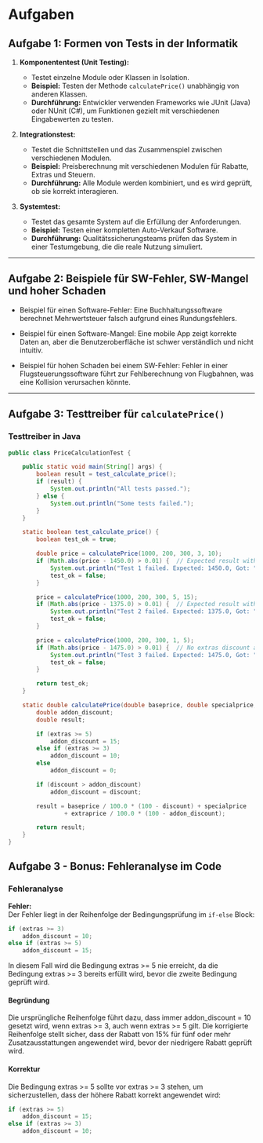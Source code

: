 # Aufgaben

## Aufgabe 1: Formen von Tests in der Informatik

1. **Komponententest (Unit Testing):**  
   - Testet einzelne Module oder Klassen in Isolation. 
   - **Beispiel:** Testen der Methode `calculatePrice()` unabhängig von anderen Klassen. 
   - **Durchführung:** Entwickler verwenden Frameworks wie JUnit (Java) oder NUnit (C#), um Funktionen gezielt mit verschiedenen Eingabewerten zu testen.

2. **Integrationstest:**  
   - Testet die Schnittstellen und das Zusammenspiel zwischen verschiedenen Modulen.
   - **Beispiel:** Preisberechnung mit verschiedenen Modulen für Rabatte, Extras und Steuern.
   - **Durchführung:** Alle Module werden kombiniert, und es wird geprüft, ob sie korrekt interagieren.

3. **Systemtest:**  
   - Testet das gesamte System auf die Erfüllung der Anforderungen.
   - **Beispiel:** Testen einer kompletten Auto-Verkauf Software.
   - **Durchführung:** Qualitätssicherungsteams prüfen das System in einer Testumgebung, die die reale Nutzung simuliert.
  
     
---

## Aufgabe 2: Beispiele für SW-Fehler, SW-Mangel und hoher Schaden

   - Beispiel für einen Software-Fehler:
         Eine Buchhaltungssoftware berechnet Mehrwertsteuer falsch aufgrund eines Rundungsfehlers.

   - Beispiel für einen Software-Mangel:
         Eine mobile App zeigt korrekte Daten an, aber die Benutzeroberfläche ist schwer verständlich und nicht intuitiv.

   - Beispiel für hohen Schaden bei einem SW-Fehler:
         Fehler in einer Flugsteuerungssoftware führt zur Fehlberechnung von Flugbahnen, was eine Kollision verursachen könnte.

---

## Aufgabe 3: Testtreiber für `calculatePrice()`

### Testtreiber in Java

```java
public class PriceCalculationTest {

    public static void main(String[] args) {
        boolean result = test_calculate_price();
        if (result) {
            System.out.println("All tests passed.");
        } else {
            System.out.println("Some tests failed.");
        }
    }

    static boolean test_calculate_price() {
        boolean test_ok = true;

        double price = calculatePrice(1000, 200, 300, 3, 10);
        if (Math.abs(price - 1450.0) > 0.01) {  // Expected result with 10% discount
            System.out.println("Test 1 failed. Expected: 1450.0, Got: " + price);
            test_ok = false;
        }

        price = calculatePrice(1000, 200, 300, 5, 15);
        if (Math.abs(price - 1375.0) > 0.01) {  // Expected result with 15% discount
            System.out.println("Test 2 failed. Expected: 1375.0, Got: " + price);
            test_ok = false;
        }

        price = calculatePrice(1000, 200, 300, 1, 5);
        if (Math.abs(price - 1475.0) > 0.01) {  // No extras discount applies
            System.out.println("Test 3 failed. Expected: 1475.0, Got: " + price);
            test_ok = false;
        }

        return test_ok;
    }

    static double calculatePrice(double baseprice, double specialprice, double extraprice, int extras, double discount) {
        double addon_discount;
        double result;

        if (extras >= 5)
            addon_discount = 15;
        else if (extras >= 3)
            addon_discount = 10;
        else
            addon_discount = 0;

        if (discount > addon_discount)
            addon_discount = discount;

        result = baseprice / 100.0 * (100 - discount) + specialprice
                + extraprice / 100.0 * (100 - addon_discount);

        return result;
    }
}

```

## Aufgabe 3 - Bonus: Fehleranalyse im Code

### Fehleranalyse

**Fehler:**  
Der Fehler liegt in der Reihenfolge der Bedingungsprüfung im `if-else` Block:

```java
if (extras >= 3) 
    addon_discount = 10;
else if (extras >= 5)
    addon_discount = 15;
```
In diesem Fall wird die Bedingung extras >= 5 nie erreicht, da die Bedingung extras >= 3 bereits erfüllt wird, bevor die zweite Bedingung geprüft wird.

#### Begründung
Die ursprüngliche Reihenfolge führt dazu, dass immer addon_discount = 10 gesetzt wird, wenn extras >= 3, auch wenn extras >= 5 gilt. Die korrigierte Reihenfolge stellt sicher, dass der Rabatt von 15% für fünf oder mehr Zusatzausstattungen angewendet wird, bevor der niedrigere Rabatt geprüft wird.

#### Korrektur
Die Bedingung extras >= 5 sollte vor extras >= 3 stehen, um sicherzustellen, dass der höhere Rabatt korrekt angewendet wird:

```java
if (extras >= 5) 
    addon_discount = 15;
else if (extras >= 3)
    addon_discount = 10;
```
